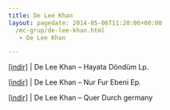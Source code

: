 ```yaml
---
title: De Lee Khan
layout: pagedate: 2014-05-06T11:20:06+00:00
  /mc-grup/de-lee-khan.html
   - De Lee Khan

---
```

<a href="https://cloud.mail.ru/public/dec5106e489e/De%20Lee%20Khan%20-%20Hayata%20Geri%20Dond%C3%BCm%20L.P" target="_blank">[indir]</a> | De Lee Khan &#8211; Hayata Döndüm Lp.

<a href="https://cloud.mail.ru/public/347715527446/De%20Lee%20Khan%20-%20Nur%20Fur%20Ebeni%20EP" target="_blank">[indir]</a> | De Lee Khan &#8211; Nur Fur Ebeni Ep.

<a href="https://cloud.mail.ru/public/6306013ad5e6/De%20Lee%20Khan%20%E2%80%93%20Quer%20durch%20Germany" target="_blank">[indir]</a> | De Lee Khan &#8211; Quer Durch germany